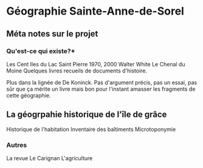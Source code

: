 # Géographie Sainte-Anne-de-Sorel

## Méta notes sur le projet

### Qu'est-ce qui existe?* 
Les Cent Iles du Lac Saint Pierre 1970, 2000
Walter White Le Chenal du Moine
Quelques livres recueils de documents d'histoire.

Plus dans la lignée de De Koninck. 
Pas d'argument précis, pas un essai, pas sûr que ça mérite un livre mais bon pour l'instant amasser les fragments de cette géographie. 


## La géogrpahie historique de l'île de grâce

Historique de l'habitation
Inventaire des baîtiments
Microtoponymie




### Autres
La revue Le Carignan 
L'agriculture
